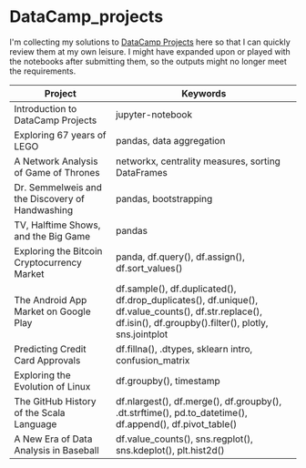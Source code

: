 # DataCamp_projects

I'm collecting my solutions to [DataCamp Projects](https://www.datacamp.com/projects) here so that I can quickly review them at my own leisure. I might have expanded upon or played with the notebooks after submitting them, so the outputs might no longer meet the requirements.

|  Project | Keywords  |
|---|---|
| Introduction to DataCamp Projects | jupyter-notebook  |
| Exploring 67 years of LEGO  | pandas, data aggregation  |
| A Network Analysis of Game of Thrones  | networkx, centrality measures, sorting DataFrames |
| Dr. Semmelweis and the Discovery of Handwashing | pandas, bootstrapping |
| TV, Halftime Shows, and the Big Game | pandas |
| Exploring the Bitcoin Cryptocurrency Market | panda, df.query(), df.assign(), df.sort_values() |
| The Android App Market on Google Play | df.sample(), df.duplicated(), df.drop_duplicates(), df.unique(), df.value_counts(), df.str.replace(), df.isin(), df.groupby().filter(), plotly, sns.jointplot|
| Predicting Credit Card Approvals | df.fillna(), .dtypes, sklearn intro, confusion_matrix |
| Exploring the Evolution of Linux | df.groupby(), timestamp |
| The GitHub History of the Scala Language | df.nlargest(), df.merge(), df.groupby(), .dt.strftime(), pd.to_datetime(), df.append(), df.pivot_table()|
| A New Era of Data Analysis in Baseball | df.value_counts(), sns.regplot(), sns.kdeplot(), plt.hist2d()|
